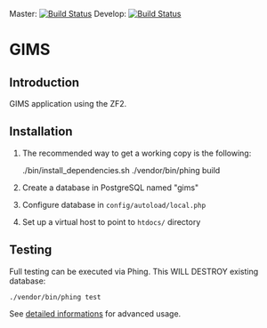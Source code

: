 Master: [![Build Status](https://api.travis-ci.org/Ecodev/gims.png?branch=master)](http://travis-ci.org/Ecodev/gims)
Develop: [![Build Status](https://api.travis-ci.org/Ecodev/gims.png?branch=develop)](http://travis-ci.org/Ecodev/gims)

GIMS
=======================

Introduction
------------
GIMS application using the ZF2.


Installation
------------

1. The recommended way to get a working copy is the following:

    ./bin/install_dependencies.sh
    ./vendor/bin/phing build

2. Create a database in PostgreSQL named "gims"
3. Configure database in ``config/autoload/local.php``
4. Set up a virtual host to point to ``htdocs/`` directory


Testing
-------

Full testing can be executed via Phing. This WILL DESTROY existing database:

    ./vendor/bin/phing test

See [detailed informations](tests/README.md) for advanced usage.